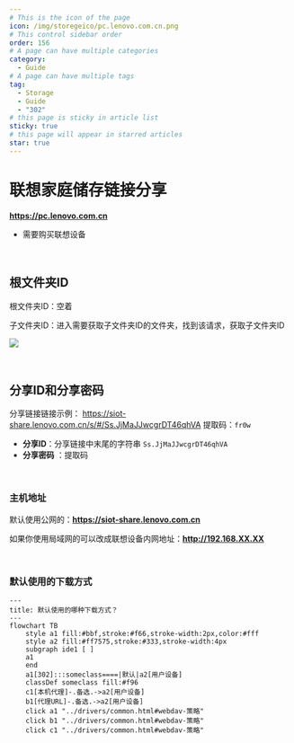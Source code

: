 ```yaml
---
# This is the icon of the page
icon: /img/storegeico/pc.lenovo.com.cn.png
# This control sidebar order
order: 156
# A page can have multiple categories
category:
  - Guide
# A page can have multiple tags
tag:
  - Storage
  - Guide
  - "302"
# this page is sticky in article list
sticky: true
# this page will appear in starred articles
star: true
---
```


# 联想家庭储存链接分享

**https://pc.lenovo.com.cn**

- 需要购买联想设备

<br/>



## **根文件夹ID**

根文件夹ID：空着

子文件夹ID：进入需要获取子文件夹ID的文件夹，找到该请求，获取子文件夹ID

![](/img/drivers/lenovonasshare/lenovonasshare_fileid.png)

<br/>



## **分享ID和分享密码**

分享链接链接示例： https://siot-share.lenovo.com.cn/s/#/Ss.JjMaJJwcgrDT46qhVA 提取码：`fr0w`

- **分享ID**：分享链接中末尾的字符串 `Ss.JjMaJJwcgrDT46qhVA`
- **分享密码** ：提取码

<br/>



### **主机地址**

默认使用公网的：**https://siot-share.lenovo.com.cn**

如果你使用局域网的可以改成联想设备内网地址：**http://192.168.XX.XX**

<br/>



### **默认使用的下载方式**

```mermaid
---
title: 默认使用的哪种下载方式？
---
flowchart TB
    style a1 fill:#bbf,stroke:#f66,stroke-width:2px,color:#fff
    style a2 fill:#ff7575,stroke:#333,stroke-width:4px
    subgraph ide1 [ ]
    a1
    end
    a1[302]:::someclass====|默认|a2[用户设备]
    classDef someclass fill:#f96
    c1[本机代理]-.备选.->a2[用户设备]
    b1[代理URL]-.备选.->a2[用户设备]
    click a1 "../drivers/common.html#webdav-策略"
    click b1 "../drivers/common.html#webdav-策略"
    click c1 "../drivers/common.html#webdav-策略"
```
